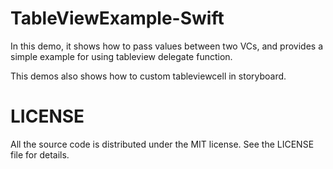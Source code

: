 # TableViewExample-Swift
In this demo, it shows how to pass values between two VCs, and provides a simple example for using tableview delegate function.<br/>

This demos also shows how to custom tableviewcell in storyboard.<br />

# LICENSE

All the source code is distributed under the MIT license. See the LICENSE file for details.
